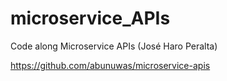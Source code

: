 # microservice_APIs
Code along Microservice APIs (José Haro Peralta)

https://github.com/abunuwas/microservice-apis
